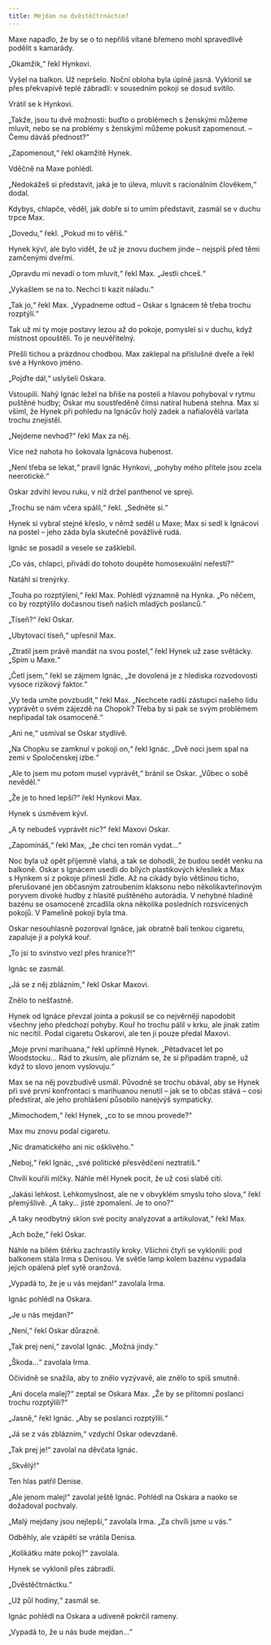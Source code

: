 ```yaml
---
title: Mejdan na dvěstěčtrnáctce?
---
```


Maxe napadlo, že by se o to nepříliš vítané břemeno mohl spravedlivě podělit s kamarády.

„Okamžik,“ řekl Hynkovi.

Vyšel na balkon. Už nepršelo. Noční obloha byla úplně jasná. Vyklonil se přes překvapivě teplé zábradlí: v sousedním pokoji se dosud svítilo.

Vrátil se k Hynkovi.

„Takže, jsou tu dvě možnosti: buďto o problémech s ženskými můžeme mluvit, nebo se na problémy s ženskými můžeme pokusit zapomenout. – Čemu dáváš přednost?“

„Zapomenout,“ řekl okamžitě Hynek.

Vděčně na Maxe pohlédl.

„Nedokážeš si představit, jaká je to úleva, mluvit s racionálním člověkem,“ dodal.

Kdybys, chlapče, věděl, jak dobře si to umím představit, zasmál se v duchu trpce Max.

„Dovedu,“ řekl. „Pokud mi to věříš.“

Hynek kývl, ale bylo vidět, že už je znovu duchem jinde – nejspíš před těmi zamčenými dveřmi.

„Opravdu mi nevadí o tom mluvit,“ řekl Max. „Jestli chceš.“

„Vykašlem se na to. Nechci ti kazit náladu.“

„Tak jo,“ řekl Max. „Vypadneme odtud – Oskar s Ignácem tě třeba trochu rozptýlí.“

Tak už mi ty moje postavy lezou až do pokoje, pomyslel si v duchu, když místnost opouštěli. To je neuvěřitelný.

Přešli tichou a prázdnou chodbou. Max zaklepal na příslušné dveře a řekl své a Hynkovo jméno.

„Pojďte dál,“ uslyšeli Oskara.

Vstoupili. Nahý Ignác ležel na břiše na posteli a hlavou pohyboval v rytmu puštěné hudby; Oskar mu soustředěně čímsi natíral hubená stehna. Max si všiml, že Hynek při pohledu na Ignácův holý zadek a nafialovělá varlata trochu znejistěl.

„Nejdeme nevhod?“ řekl Max za něj.

Více než nahota ho šokovala Ignácova hubenost.

„Není třeba se lekat,“ pravil Ignác Hynkovi, „pohyby mého přítele jsou zcela neerotické.“

Oskar zdvihl levou ruku, v níž držel panthenol ve spreji.

„Trochu se nám včera spálil,“ řekl. „Sedněte si.“

Hynek si vybral stejné křeslo, v němž seděl u Maxe; Max si sedl k Ignácovi na postel – jeho záda byla skutečně povážlivě rudá.

Ignác se posadil a vesele se zašklebil.

„Co vás, chlapci, přivádí do tohoto doupěte homosexuální neřesti?“

Natáhl si trenýrky.

„Touha po rozptýlení,“ řekl Max. Pohlédl významně na Hynka. „Po něčem, co by rozptýlilo dočasnou tíseň našich mladých poslanců.“

„Tíseň?“ řekl Oskar.

„Ubytovací tíseň,“ upřesnil Max.

„Ztratil jsem právě mandát na svou postel,“ řekl Hynek už zase světácky. „Spím u Maxe.“

„Četl jsem,“ řekl se zájmem Ignác, „že dovolená je z hlediska rozvodovosti vysoce rizikový faktor.“

„Vy teda umíte povzbudit,“ řekl Max. „Nechcete radši zástupci našeho lidu vyprávět o svém zájezdě na Chopok? Třeba by si pak se svým problémem nepřipadal tak osamoceně.“

„Ani ne,“ usmíval se Oskar stydlivě.

„Na Chopku se zamknul v pokoji on,“ řekl Ignác. „Dvě noci jsem spal na zemi v Spoločenskej izbe.“

„Ale to jsem mu potom musel vyprávět,“ bránil se Oskar. „Vůbec o sobě nevěděl.“

„Že je to hned lepší?“ řekl Hynkovi Max.

Hynek s úsměvem kývl.

„A ty nebudeš vyprávět nic?“ řekl Maxovi Oskar.

„Zapomínáš,“ řekl Max, „že chci ten román vydat…“

Noc byla už opět příjemně vlahá, a tak se dohodli, že budou sedět venku na balkoně. Oskar s Ignácem usedli do bílých plastikových křesílek a Max s Hynkem si z pokoje přinesli židle. Až na cikády bylo většinou ticho, přerušované jen občasným zatroubením klaksonu nebo několikavteřinovým poryvem divoké hudby z hlasitě puštěného autorádia. V nehybné hladině bazénu se osamoceně zrcadlila okna několika posledních rozsvícených pokojů. V Pamelině pokoji byla tma.

Oskar nesouhlasně pozoroval Ignáce, jak obratně balí tenkou cigaretu, zapaluje ji a polyká kouř.

„To jsi to svinstvo vezl přes hranice?!“

Ignác se zasmál.

„Já se z něj zblázním,“ řekl Oskar Maxovi.

Znělo to nešťastně.

Hynek od Ignáce převzal jointa a pokusil se co nejvěrněji napodobit všechny jeho předchozí pohyby. Kouř ho trochu pálil v krku, ale jinak zatím nic necítil. Podal cigaretu Oskarovi, ale ten ji pouze předal Maxovi.

„Moje první marihuana,“ řekl upřímně Hynek. „Pětadvacet let po Woodstocku… Rád to zkusím, ale přiznám se, že si připadám trapně, už když to slovo jenom vyslovuju.“

Max se na něj povzbudivě usmál. Původně se trochu obával, aby se Hynek při své první konfrontaci s marihuanou nenutil – jak se to občas stává – cosi předstírat, ale jeho prohlášení působilo nanejvýš sympaticky.

„Mimochodem,“ řekl Hynek, „co to se mnou provede?“

Max mu znovu podal cigaretu.

„Nic dramatického ani nic ošklivého.“

„Neboj,“ řekl Ignác, „své politické přesvědčení neztratíš.“

Chvíli kouřili mlčky. Náhle měl Hynek pocit, že už cosi slabě cítí.

„Jakási lehkost. Lehkomyslnost, ale ne v obvyklém smyslu toho slova,“ řekl přemýšlivě. „A taky… jisté zpomalení. Je to ono?“

„A taky neodbytný sklon své pocity analyzovat a artikulovat,“ řekl Max.

„Ach bože,“ řekl Oskar.

Náhle na bílém štěrku zachrastily kroky. Všichni čtyři se vyklonili: pod balkonem stála Irma s Denisou. Ve světle lamp kolem bazénu vypadala jejich opálená pleť sytě oranžová.

„Vypadá to, že je u vás mejdan!“ zavolala Irma.

Ignác pohlédl na Oskara.

„Je u nás mejdan?“

„Není,“ řekl Oskar důrazně.

„Tak prej není,“ zavolal Ignác. „Možná jindy.“

„Škoda…“ zavolala Irma.

Očividně se snažila, aby to znělo vyzývavě, ale znělo to spíš smutně.

„Ani docela malej?“ zeptal se Oskara Max. „Že by se přítomní poslanci trochu rozptýlili?“

„Jasně,“ řekl Ignác. „Aby se poslanci rozptýlili.“

„Já se z vás zblázním,“ vzdychl Oskar odevzdaně.

„Tak prej je!“ zavolal na děvčata Ignác.

„Skvělý!“

Ten hlas patřil Denise.

„Ale jenom malej!“ zavolal ještě Ignác. Pohlédl na Oskara a naoko se dožadoval pochvaly.

„Malý mejdany jsou nejlepší,“ zavolala Irma. „Za chvíli jsme u vás.“

Odběhly, ale vzápětí se vrátila Denisa.

„Kolikátku máte pokoj?“ zavolala.

Hynek se vyklonil přes zábradlí.

„Dvěstěčtrnáctku.“

„Už půl hodiny,“ zasmál se.

Ignác pohlédl na Oskara a udiveně pokrčil rameny.

„Vypadá to, že u nás bude mejdan…“
